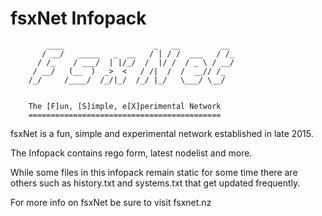 # fsxNet Infopack

            ____                    _   __         __ 
           / __/   _____   _  __   / | / /  ___   / /_
          / /_    / ___/  | |/_/  /  |/ /  / _ \ / __/
         / __/   (__  )  _>  <   / /|  /  /  __// /_  
        /_/     /____/  /_/|_/  /_/ |_/   \___/ \__/  


        The [F]un, [S]imple, e[X]perimental Network
        ===========================================

fsxNet is a fun, simple and experimental network established in late 2015.

The Infopack contains rego form, latest nodelist and more.

While some files in this infopack remain static for some time there are
others such as history.txt and systems.txt that get updated frequently.

For more info on fsxNet be sure to visit fsxnet.nz

